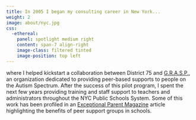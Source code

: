 ```yaml
---
title: In 2005 I began my consulting career in New York...
weight: 2
image: about/nyc.jpg
css:
  -ethereal:
    panel: spotlight medium right
    content: span-7 align-right
    image-class: filtered tinted
    image-position: top left
---
```

where I helped kickstart a collaboration between District 75 and [G.R.A.S.P.](http://www.grasp.org), an organization dedicated to providing peer-based supports to people on the Autism Spectrum. After the success of this pilot program, I spent the next few years providing training and staff support to teachers and administrators throughout the NYC Public Schools System. Some of this work has been profiled in an [Exceptional Parent Magazine](http://reader.mediawiremobile.com/epmagazine/issues/203090/viewer?page=21) article highlighting the benefits of peer support groups in schools.

